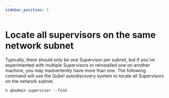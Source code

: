 ```yaml
---
sidebar_position: 3
---
```


# Locate all supervisors on the same network subnet

Typically, there should only be one Supervisor per subnet, but if you've experimented with multiple Supervisors or reinstalled one on another machine, you may inadvertently have more than one.  The following command will use the Qube! autodiscovery system to locate all Supervisors on the network subnet.

```
% qbadmin supervisor --find
```
